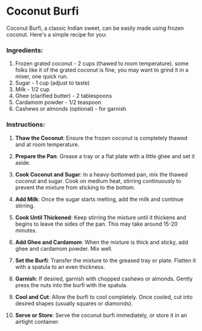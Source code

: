 # Coconut Burfi
Coconut Burfi, a classic Indian sweet, can be easily made using frozen coconut. Here's a simple recipe for you:

### Ingredients:
1. Frozen grated coconut - 2 cups (thawed to room temperature). some folks like it of the grated coconut is fine, you may want to grind it in a  mixer, one quick run.
3. Sugar - 1 cup (adjust to taste)
4. Milk - 1/2 cup
5. Ghee (clarified butter) - 2 tablespoons
6. Cardamom powder - 1/2 teaspoon
7. Cashews or almonds (optional) - for garnish

### Instructions:

1. **Thaw the Coconut**: Ensure the frozen coconut is completely thawed and at room temperature.

2. **Prepare the Pan**: Grease a tray or a flat plate with a little ghee and set it aside.

3. **Cook Coconut and Sugar**: In a heavy-bottomed pan, mix the thawed coconut and sugar. Cook on medium heat, stirring continuously to prevent the mixture from sticking to the bottom.

4. **Add Milk**: Once the sugar starts melting, add the milk and continue stirring.

5. **Cook Until Thickened**: Keep stirring the mixture until it thickens and begins to leave the sides of the pan. This may take around 15-20 minutes.

6. **Add Ghee and Cardamom**: When the mixture is thick and sticky, add ghee and cardamom powder. Mix well.

7. **Set the Burfi**: Transfer the mixture to the greased tray or plate. Flatten it with a spatula to an even thickness.

8. **Garnish**: If desired, garnish with chopped cashews or almonds. Gently press the nuts into the burfi with the spatula.

9. **Cool and Cut**: Allow the burfi to cool completely. Once cooled, cut into desired shapes (usually squares or diamonds).

10. **Serve or Store**: Serve the coconut burfi immediately, or store it in an airtight container.
